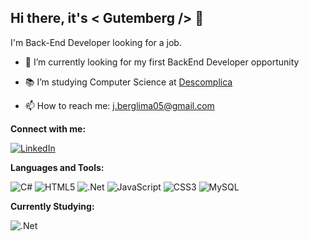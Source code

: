 
## Hi there, it's < Gutemberg /> 👋
I'm Back-End Developer looking for a job.

- 🌌 I’m currently looking for my first BackEnd Developer opportunity

- 📚 I’m studying Computer Science at <a href="https://descomplica.com.br/faculdade/tecnologia/ciencia-da-computacao/">Descomplica</a>

- 📫 How to reach me: j.berglima05@gmail.com

**Connect with me:**

<a href="https://www.linkedin.com/in/gutemberglima/">![LinkedIn](https://img.shields.io/badge/linkedin-%230077B5.svg?style=for-the-badge&logo=linkedin&logoColor=white)</a>

**Languages and Tools:**

![C#](https://img.shields.io/badge/c%23-%23239120.svg?style=for-the-badge&logo=c-sharp&logoColor=white)
![HTML5](https://img.shields.io/badge/html5-%23E34F26.svg?style=for-the-badge&logo=html5&logoColor=white)
![.Net](https://img.shields.io/badge/.NET-5C2D91?style=for-the-badge&logo=.net&logoColor=white)
![JavaScript](https://img.shields.io/badge/javascript-%23323330.svg?style=for-the-badge&logo=javascript&logoColor=%23F7DF1E)
![CSS3](https://img.shields.io/badge/css3-%231572B6.svg?style=for-the-badge&logo=css3&logoColor=white)
![MySQL](https://img.shields.io/badge/mysql-%2300f.svg?style=for-the-badge&logo=mysql&logoColor=white)


**Currently Studying:**

![.Net](https://img.shields.io/badge/.NET-5C2D91?style=for-the-badge&logo=.net&logoColor=white)
